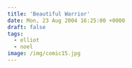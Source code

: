 ```yaml
---
title: 'Beautiful Warrior'
date: Mon, 23 Aug 2004 16:25:00 +0000
draft: false
tags:
  - elliot
  - noel
image: /img/comic15.jpg
---
```


